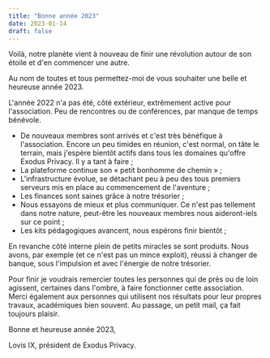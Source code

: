 ```yaml
---
title: "Bonne année 2023"
date: 2023-01-14
draft: false
---
```


Voilà, notre planète vient à nouveau de finir une révolution autour de son étoile et d'en commencer une autre.

Au nom de toutes et tous permettez-moi de vous souhaiter une belle et heureuse année 2023.

L'année 2022 n'a pas été, côté extérieur, extrêmement active pour l'association.
Peu de rencontres ou de conférences, par manque de temps bénévole.

- De nouveaux membres sont arrivés et c'est très bénéfique à l'association. Encore un peu timides en réunion, c'est normal, on tâte le terrain, mais j'espère bientôt actifs dans tous les domaines qu'offre Exodus Privacy. Il y a tant à faire ;
- La plateforme continue son « petit bonhomme de chemin » ;
- L'infrastructure évolue, se détachant peu à peu des tous premiers serveurs mis en place au commencement de l'aventure ;
- Les finances sont saines grâce à notre trésorier ;
- Nous essayons de mieux et plus communiquer. Ce n'est pas tellement dans notre nature, peut-être les nouveaux membres  nous aideront-iels sur ce point ;
- Les kits pédagogiques avancent, nous espérons finir bientôt ;

En revanche côté interne plein de petits miracles se sont produits. Nous avons, par exemple (et ce n'est pas un mince exploit), réussi à changer de banque, sous l'impulsion et avec l'énergie de notre trésorier.


Pour finir je voudrais remercier toutes les personnes qui de près ou de loin agissent, certaines dans l'ombre, à faire fonctionner cette association. Merci également aux personnes qui utilisent nos résultats pour leur propres travaux, académiques bien souvent. Au passage, un petit mail, ça fait toujours plaisir.

Bonne et heureuse année 2023,

Lovis IX, président de Exodus Privacy.
